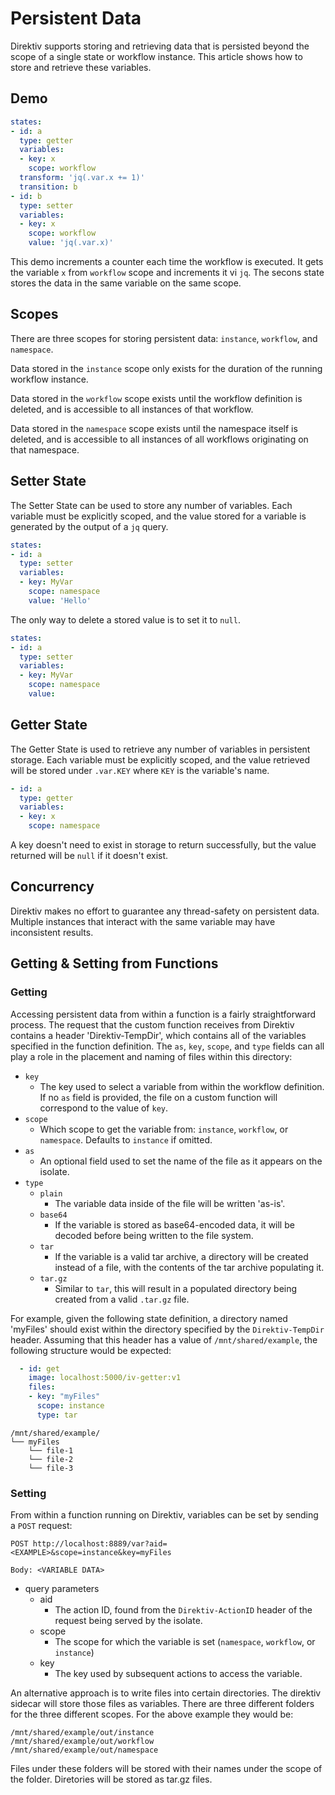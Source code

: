 

# Persistent Data

Direktiv supports storing and retrieving data that is persisted beyond the scope of a single state or workflow instance. This article shows how to store and retrieve these variables. 

## Demo

```yaml
states:
- id: a
  type: getter
  variables:
  - key: x
    scope: workflow
  transform: 'jq(.var.x += 1)'
  transition: b
- id: b
  type: setter
  variables:
  - key: x
    scope: workflow
    value: 'jq(.var.x)'
```

This demo increments a counter each time the workflow is executed. It gets the variable `x` from `workflow` scope and increments it vi `jq`. The secons state stores the data in the same variable on the same scope.

## Scopes

There are three scopes for storing persistent data: `instance`, `workflow`, and `namespace`.

Data stored in the `instance` scope only exists for the duration of the running workflow instance.

Data stored in the `workflow` scope exists until the workflow definition is deleted, and is accessible to all instances of that workflow.

Data stored in the `namespace` scope exists until the namespace itself is deleted, and is accessible to all instances of all workflows originating on that namespace.

## Setter State

The Setter State can be used to store any number of variables. Each variable must be explicitly scoped, and the value stored for a variable is generated by the output of a `jq` query.

```yaml
states:
- id: a
  type: setter
  variables:
  - key: MyVar
    scope: namespace
    value: 'Hello'
```

The only way to delete a stored value is to set it to `null`.

```yaml
states:
- id: a
  type: setter
  variables:
  - key: MyVar
    scope: namespace
    value: 
```

## Getter State

The Getter State is used to retrieve any number of variables in persistent storage. Each variable must be explicitly scoped, and the value retrieved will be stored under `.var.KEY` where `KEY` is the variable's name.

```yaml
- id: a
  type: getter
  variables:
  - key: x
    scope: namespace
```

A key doesn't need to exist in storage to return successfully, but the value returned will be `null` if it doesn't exist.

## Concurrency

Direktiv makes no effort to guarantee any thread-safety on persistent data. Multiple instances that interact with the same variable may have inconsistent results.

## Getting & Setting from Functions

### Getting

Accessing persistent data from within a function is a fairly straightforward process. The request that the custom function receives from Direktiv contains a header 'Direktiv-TempDir', which contains all of the variables specified in the function definition. The `as`, `key`, `scope`, and `type` fields can all play a role in the placement and naming of files within this directory:

- `key`
  - The key used to select a variable from within the workflow definition. If no `as` field is provided, the file on a custom function will correspond to the value of `key`.
- `scope`
  - Which scope to get the variable from: `instance`, `workflow`, or `namespace`. Defaults to `instance` if omitted.
- `as`
  - An optional field used to set the name of the file as it appears on the isolate.
- `type`
  - `plain`
    - The variable data inside of the file will be written 'as-is'.
  - `base64`
    - If the variable is stored as base64-encoded data, it will be decoded before being written to the file system.
  - `tar`
    - If the variable is a valid tar archive, a directory will be created instead of a file, with the contents of the tar archive populating it.
  - `tar.gz`
    - Similar to `tar`, this will result in a populated directory being created from a valid `.tar.gz` file.

For example, given the following state definition, a directory named 'myFiles' should exist within the directory specified by the `Direktiv-TempDir` header. Assuming that this header has a value of `/mnt/shared/example`, the following structure would be expected:

```yaml
  - id: get
    image: localhost:5000/iv-getter:v1
    files:
    - key: "myFiles"
      scope: instance
      type: tar
```

```
/mnt/shared/example/
└── myFiles
    └── file-1
    └── file-2
    └── file-3
```

### Setting

From within a function running on Direktiv, variables can be set by sending a `POST` request:

```
POST http://localhost:8889/var?aid=<EXAMPLE>&scope=instance&key=myFiles

Body: <VARIABLE DATA>
```

- query parameters
  - aid
    - The action ID, found from the `Direktiv-ActionID` header of the request being served by the isolate.
  - scope
    - The scope for which the variable is set (`namespace`, `workflow`, or `instance`)
  - key
    - The key used by subsequent actions to access the variable.

An alternative approach is to write files into certain directories. The direktiv sidecar will store those files as variables.
There are three different folders for the three different scopes. For the above example they would be:

```
/mnt/shared/example/out/instance
/mnt/shared/example/out/workflow
/mnt/shared/example/out/namespace
```

Files under these folders will be stored with their names under the scope of the folder. Diretories will be stored as tar.gz files.
